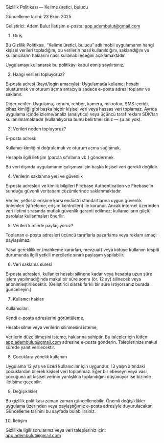 Gizlilik Politikası — Kelime üretici, bulucu

Güncelleme tarihi: 23 Ekim 2025

Geliştirici: Adem Bulut
İletişim e-posta: app.adembulut@gmail.com

1. Giriş

Bu Gizlilik Politikası, “Kelime üretici, bulucu” adlı mobil uygulamanın hangi kişisel verileri topladığını, bu verilerin nasıl kullanıldığını, saklandığını ve kullanıcıların haklarını nasıl kullanabileceğini açıklamaktadır.

Uygulamayı kullanarak bu politikayı kabul etmiş sayılırsınız.

2. Hangi verileri topluyoruz?

E-posta adresi (kayıt/login amacıyla): Uygulamada kullanıcı hesabı oluşturmak ve oturum açma amacıyla sadece e-posta adresi toplanır ve saklanır.

Diğer veriler: Uygulama, konum, rehber, kamera, mikrofon, SMS içeriği, cihaz kimliği gibi başka hiçbir kişisel veri veya hassas veri toplamaz. Ayrıca uygulama içinde izleme/analiz (analytics) veya üçüncü taraf reklam SDK’ları kullanılmamaktadır (kullanılıyorsa bunu belirtmelisiniz — şu an yok).

3. Verileri neden topluyoruz?

E-posta adresi:

Kullanıcı kimliğini doğrulamak ve oturum açma sağlamak,

Hesapla ilgili iletişim (parola sıfırlama vb.) göndermek.

Bu veri dışında uygulamanın çalışması için başka kişisel veri gerekli değildir.

4. Verilerin saklanma yeri ve güvenlik

E-posta adresleri ve kimlik bilgileri Firebase Authentication ve Firebase’in sunduğu güvenli veritabanı çözümlerinde saklanmaktadır.

Veriler, yetkisiz erişime karşı endüstri standartlarına uygun güvenlik önlemleri (şifreleme, erişim kontrolleri) ile korunur. Ancak internet üzerinden veri iletimi sırasında mutlak güvenlik garanti edilmez; kullanıcıların güçlü parolalar kullanmaları önerilir.

5. Verileri kimlerle paylaşıyoruz?

Toplanan e-posta adresleri üçüncü taraflarla pazarlama veya reklam amaçlı paylaşılmaz.

Yasal gereklilikler (mahkeme kararları, mevzuat) veya kötüye kullanım tespiti durumunda ilgili yetkili mercilerle sınırlı paylaşım yapılabilir.

6. Veri saklama süresi

E-posta adresleri, kullanıcı hesabı silinene kadar veya hesapta uzun süre işlem yapılmadığında makul bir süre sonra (ör. 12 ay) silinecek veya anonimleştirilecektir. (Geliştirici olarak farklı bir süre istiyorsanız burada güncelleyin.)

7. Kullanıcı hakları

Kullanıcılar:

Kendi e-posta adreslerini görüntüleme,

Hesabı silme veya verilerin silinmesini isteme,

Verilerin düzeltilmesini isteme,
haklarına sahiptir. Bu talepler için lütfen app.adembulut@gmail.com
 adresine e-posta gönderin. Taleplerinize makul sürede yanıt verilecektir.

8. Çocuklara yönelik kullanım

Uygulama 13 yaş ve üzeri kullanıcılar için uygundur. 13 yaşın altındaki çocuklardan bilerek kişisel veri toplanmaz. Eğer bir ebeveyn veya vasi, çocuğuna ait kişisel verinin yanlışlıkla toplandığını düşünüyor ise bizimle iletişime geçebilir.

9. Değişiklikler

Bu gizlilik politikası zaman zaman güncellenebilir. Önemli değişiklikler uygulama üzerinden veya paylaştığımız e-posta adresiyle duyurulacaktır. Güncelleme tarihini bu sayfada bulabilirsiniz.

10. İletişim

Gizlilikle ilgili sorularınız veya veri talepleriniz için:
app.adembulut@gmail.com
